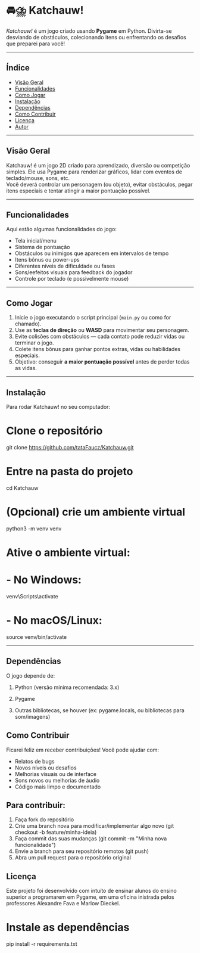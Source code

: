 # 🚘⛈️ Katchauw!

*Katchauw!* é um jogo criado usando **Pygame** em Python. Divirta-se desviando de obstáculos, colecionando itens ou enfrentando os desafios que preparei para você!

---

## Índice

- [Visão Geral](#visão-geral)  
- [Funcionalidades](#funcionalidades)  
- [Como Jogar](#como-jogar)  
- [Instalação](#instalação)  
- [Dependências](#dependências)  
- [Como Contribuir](#como-contribuir)  
- [Licença](#licença)  
- [Autor](#autor)  

---

## Visão Geral

Katchauw! é um jogo 2D criado para aprendizado, diversão ou competição simples. Ele usa Pygame para renderizar gráficos, lidar com eventos de teclado/mouse, sons, etc.  
Você deverá controlar um personagem (ou objeto), evitar obstáculos, pegar itens especiais e tentar atingir a maior pontuação possível.

---

## Funcionalidades

Aqui estão algumas funcionalidades do jogo:

- Tela inicial/menu  
- Sistema de pontuação  
- Obstáculos ou inimigos que aparecem em intervalos de tempo  
- Itens bônus ou power-ups  
- Diferentes níveis de dificuldade ou fases  
- Sons/eefeitos visuais para feedback do jogador  
- Controle por teclado (e possivelmente mouse)  

---

## Como Jogar

1. Inicie o jogo executando o script principal (`main.py` ou como for chamado).  
2. Use as **teclas de direção** ou **WASD** para movimentar seu personagem.  
3. Evite colisões com obstáculos — cada contato pode reduzir vidas ou terminar o jogo.  
4. Colete itens bônus para ganhar pontos extras, vidas ou habilidades especiais.  
5. Objetivo: conseguir **a maior pontuação possível** antes de perder todas as vidas.  

---

## Instalação

Para rodar Katchauw! no seu computador:

# Clone o repositório
git clone https://github.com/tataFaucz/Katchauw.git

# Entre na pasta do projeto
cd Katchauw

# (Opcional) crie um ambiente virtual
python3 -m venv venv
# Ative o ambiente virtual:
# - No Windows:
venv\Scripts\activate
# - No macOS/Linux:
source venv/bin/activate

---

## Dependências

O jogo depende de:

1. Python (versão mínima recomendada: 3.x)

2. Pygame

3. Outras bibliotecas, se houver (ex: pygame.locals, ou bibliotecas para som/imagens)

## Como Contribuir

Ficarei feliz em receber contribuições! Você pode ajudar com:

- Relatos de bugs
- Novos níveis ou desafios
- Melhorias visuais ou de interface
- Sons novos ou melhorias de áudio
- Código mais limpo e documentado

## Para contribuir:

1. Faça fork do repositório
2. Crie uma branch nova para modificar/implementar algo novo (git checkout -b feature/minha-ideia)
3. Faça commit das suas mudanças (git commit -m "Minha nova funcionalidade")
4. Envie a branch para seu repositório remotos (git push)
5. Abra um pull request para o repositório original

## Licença

Este projeto foi desenvolvido com intuíto de ensinar alunos do ensino superior a programarem em Pygame, em uma oficina inistrada pelos professores Alexandre Fava e Marlow Dieckel.

# Instale as dependências
pip install -r requirements.txt
